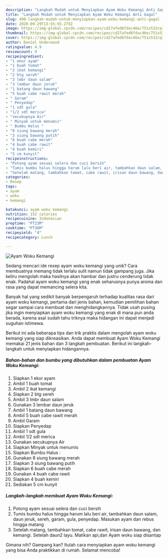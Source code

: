 ```yaml
---
description: "Langkah Mudah untuk Menyiapkan Ayam Woku Kemangi Anti Gagal"
title: "Langkah Mudah untuk Menyiapkan Ayam Woku Kemangi Anti Gagal"
slug: 490-langkah-mudah-untuk-menyiapkan-ayam-woku-kemangi-anti-gagal
date: 2020-09-29T13:55:55.275Z
image: https://img-global.cpcdn.com/recipes/cd27afed6fdac46e/751x532cq70/ayam-woku-kemangi-foto-resep-utama.jpg
thumbnail: https://img-global.cpcdn.com/recipes/cd27afed6fdac46e/751x532cq70/ayam-woku-kemangi-foto-resep-utama.jpg
cover: https://img-global.cpcdn.com/recipes/cd27afed6fdac46e/751x532cq70/ayam-woku-kemangi-foto-resep-utama.jpg
author: Daniel Underwood
ratingvalue: 4.9
reviewcount: 9
recipeingredient:
- "1 ekor ayam"
- "1 buah tomat"
- "2 ikat kemangi"
- "2 btg sereh"
- "3 lmbr daun salam"
- "3 lembar daun jeruk"
- "1 batang daun bawang"
- "5 buah cabe rawit merah"
- " Garam"
- " Penyedap"
- "1 sdt gula"
- "1/2 sdt merica"
- "secukupnya Air"
- " Minyak untuk menumis"
- " Bumbu Halus "
- "8 siung bawang merah"
- "3 siung bawang putih"
- "6 buah cabe merah"
- "4 buah cabe rawit"
- "4 buah kemiri"
- "5 cm kunyit"
recipeinstructions:
- "Potong ayam sesuai selera dan cuci bersih"
- "Tumis bumbu halus hingga harum lalu beri air, tambahkan daun salam, daun jeruk, sereh, garam, gula, penyedap. Masukan ayam dan rebus hingga matang"
- "Setelah matang, tambahkan tomat, cabe rawit, irisan daun bawang, dan kemangi. Setelah daun2 layu. Matikan api,dan Ayam woku siap disantap"
categories:
- Resep
tags:
- ayam
- woku
- kemangi

katakunci: ayam woku kemangi 
nutrition: 152 calories
recipecuisine: Indonesian
preptime: "PT23M"
cooktime: "PT36M"
recipeyield: "4"
recipecategory: Lunch

---
```



![Ayam Woku Kemangi](https://img-global.cpcdn.com/recipes/cd27afed6fdac46e/751x532cq70/ayam-woku-kemangi-foto-resep-utama.jpg)

Sedang mencari ide resep ayam woku kemangi yang unik? Cara membuatnya memang tidak terlalu sulit namun tidak gampang juga. Jika keliru mengolah maka hasilnya akan hambar dan justru cenderung tidak enak. Padahal ayam woku kemangi yang enak seharusnya punya aroma dan rasa yang dapat memancing selera kita.



Banyak hal yang sedikit banyak berpengaruh terhadap kualitas rasa dari ayam woku kemangi, pertama dari jenis bahan, kemudian pemilihan bahan segar sampai cara membuat dan menghidangkannya. Tidak usah pusing jika ingin menyiapkan ayam woku kemangi yang enak di mana pun anda berada, karena asal sudah tahu triknya maka hidangan ini dapat menjadi suguhan istimewa.


Berikut ini ada beberapa tips dan trik praktis dalam mengolah ayam woku kemangi yang siap dikreasikan. Anda dapat membuat Ayam Woku Kemangi memakai 21 jenis bahan dan 3 langkah pembuatan. Berikut ini langkah-langkah untuk menyiapkan hidangannya.

<!--inarticleads1-->

##### Bahan-bahan dan bumbu yang dibutuhkan dalam pembuatan Ayam Woku Kemangi:

1. Siapkan 1 ekor ayam
1. Ambil 1 buah tomat
1. Ambil 2 ikat kemangi
1. Siapkan 2 btg sereh
1. Ambil 3 lmbr daun salam
1. Gunakan 3 lembar daun jeruk
1. Ambil 1 batang daun bawang
1. Ambil 5 buah cabe rawit merah
1. Ambil  Garam
1. Siapkan  Penyedap
1. Ambil 1 sdt gula
1. Ambil 1/2 sdt merica
1. Gunakan secukupnya Air
1. Siapkan  Minyak untuk menumis
1. Siapkan  Bumbu Halus :
1. Gunakan 8 siung bawang merah
1. Siapkan 3 siung bawang putih
1. Siapkan 6 buah cabe merah
1. Gunakan 4 buah cabe rawit
1. Siapkan 4 buah kemiri
1. Sediakan 5 cm kunyit




<!--inarticleads2-->

##### Langkah-langkah membuat Ayam Woku Kemangi:

1. Potong ayam sesuai selera dan cuci bersih
1. Tumis bumbu halus hingga harum lalu beri air, tambahkan daun salam, daun jeruk, sereh, garam, gula, penyedap. Masukan ayam dan rebus hingga matang
1. Setelah matang, tambahkan tomat, cabe rawit, irisan daun bawang, dan kemangi. Setelah daun2 layu. Matikan api,dan Ayam woku siap disantap




Gimana nih? Gampang kan? Itulah cara menyiapkan ayam woku kemangi yang bisa Anda praktikkan di rumah. Selamat mencoba!
